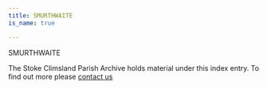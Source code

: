 ```yaml
---
title: SMURTHWAITE
is_name: true

---
```


SMURTHWAITE


The Stoke Climsland Parish Archive holds material under this index entry. To find out more please [contact us](/contact/)
